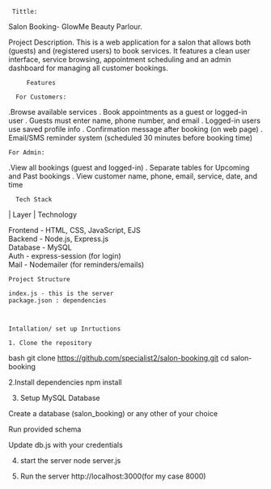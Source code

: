      Tittle:
Salon Booking- GlowMe Beauty Parlour.

 Project Description.
This is a web application for a salon that allows both (guests) and (registered users) to book services. 
It features a clean user interface, service browsing, appointment scheduling and an admin dashboard for managing all customer bookings.


 
         Features

      For Customers:
.Browse available services
. Book appointments as a guest or logged-in user
. Guests must enter name, phone number, and email
. Logged-in users use saved profile info
. Confirmation message after booking (on web page)
. Email/SMS reminder system (scheduled 30 minutes before booking time)

    For Admin:
.View all bookings (guest and logged-in)
. Separate tables for Upcoming and Past  bookings
. View customer name, phone, email, service, date, and time

      Tech Stack

| Layer        | Technology                         

 Frontend     - HTML, CSS, JavaScript, EJS          
 Backend      - Node.js, Express.js                 
 Database     - MySQL                               
 Auth         - express-session (for login)         
 Mail         - Nodemailer (for reminders/emails)   



    Project Structure

    index.js - this is the server
    package.json : dependencies



    Intallation/ set up Inrtuctions
    
    1. Clone the repository
   bash
   git clone https://github.com/specialist2/salon-booking.git
   cd salon-booking

2.Install dependencies
npm install

3. Setup MySQL Database

Create a database (salon_booking) or any other of your choice

Run provided schema 

Update db.js with your credentials

4. start the server
node server.js

5. Run the server
http://localhost:3000(for my case 8000)